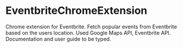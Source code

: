 # EventbriteChromeExtension
Chrome extension for Eventbrite.  Fetch popular events from Eventbrite based on the users location.
Used Google Maps API, Eventbrite API.
Documentation and user guide to be typed.
